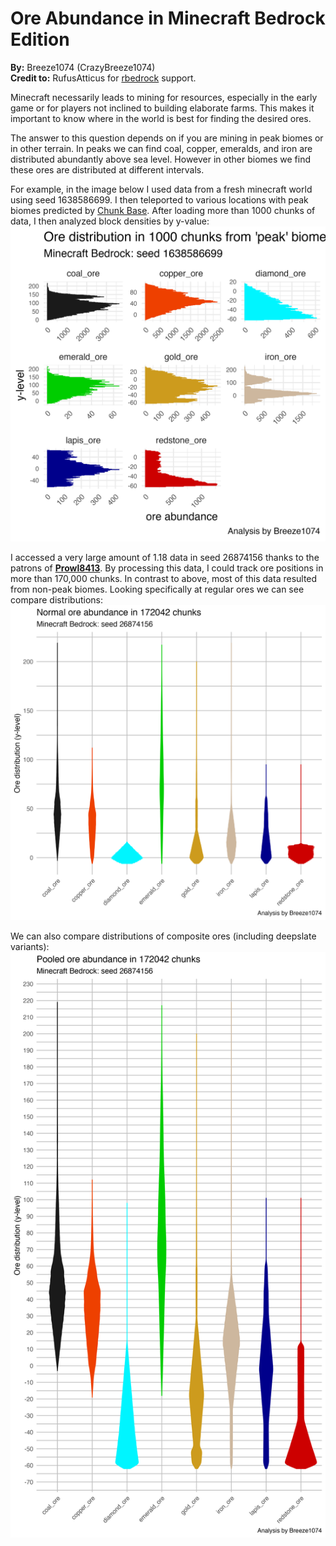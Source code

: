 Ore Abundance in Minecraft Bedrock Edition
================

**By:** Breeze1074 (CrazyBreeze1074)  
**Credit to:** RufusAtticus for
[rbedrock](https://github.com/reedacartwright/rbedrock) support.

Minecraft necessarily leads to mining for resources, especially in the
early game or for players not inclined to building elaborate farms. This
makes it important to know where in the world is best for finding the
desired ores.

The answer to this question depends on if you are mining in peak biomes
or in other terrain. In peaks we can find coal, copper, emeralds, and
iron are distributed abundantly above sea level. However in other biomes
we find these ores are distributed at different intervals.

For example, in the image below I used data from a fresh minecraft world
using seed 1638586699. I then teleported to various locations with peak
biomes predicted by [Chunk
Base](https://www.chunkbase.com/apps/seed-map#1638586699). After loading
more than 1000 chunks of data, I then analyzed block densities by
y-value:  
![Ore density in peaks](images/oreDistributions_1638586699.png)

I accessed a very large amount of 1.18 data in seed 26874156 thanks to
the patrons of **[Prowl8413](https://www.youtube.com/c/Prowl8413)**. By
processing this data, I could track ore positions in more than 170,000
chunks. In contrast to above, most of this data resulted from non-peak
biomes. Looking specifically at regular ores we can see compare
distributions:  
![Regular ores only](images/regularOreViolins_1.18.2.03.png)

We can also compare distributions of composite ores (including deepslate
variants):  
![Composite ores](images/oreCompositeViolins_1.18.2.03.png)

